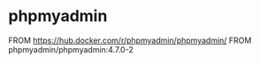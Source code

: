 # phpmyadmin

FROM https://hub.docker.com/r/phpmyadmin/phpmyadmin/
FROM phpmyadmin/phpmyadmin:4.7.0-2

